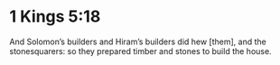 # 1 Kings 5:18

And Solomon’s builders and Hiram’s builders did hew [them], and the stonesquarers: so they prepared timber and stones to build the house.